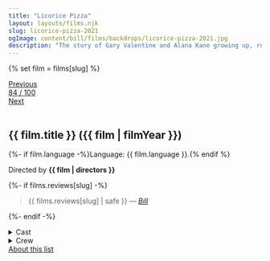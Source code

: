 ```yaml
---
title: "Licorice Pizza"
layout: layouts/films.njk
slug: licorice-pizza-2021
ogImage: content/bill/films/backdrops/licorice-pizza-2021.jpg
description: "The story of Gary Valentine and Alana Kane growing up, running around and going through the treacherous navigation of first love in the San Fernando Valley, 1973."
---
```


{% set film = films[slug] %}

<nav class="films">
  <div class="prev">
    <a href="../house-of-gucci-2021"><i class="fa-solid fa-chevron-left fa-xs"></i> Previous</a>
  </div>
  <div>
    <a class="simple" href="../">84 / 100</a>
  </div>
  <div class="next">
    <a href="../nomadland-2021">Next <i class="fa-solid fa-chevron-right fa-xs"></i></a>
  </div>
</nav>

<article class="film slug-licorice-pizza-2021">
  <div class="backdrop-and-poster">
    <img class="poster" src="../films/posters/{{ slug }}.jpg" alt="">
    <img class="backdrop" src="../films/backdrops/{{ slug }}.jpg" alt="">
  </div>

  <h1>{{ film.title }} ({{ film | filmYear }})</h1>

  <p>
    {%- if film.language -%}Language: {{ film.language }}.{% endif %}
    
  </p>

  <p class="director">
    Directed by <strong>{{ film | directors }}</strong>
  </p>

  {%- if films.reviews[slug] -%}
    <blockquote> 
      {{ films.reviews[slug] | safe }} <em>—&nbsp;<a href="/bill">Bill</a></em>
    </blockquote> 
  {%- endif -%}

  <details>
    <summary>
      Cast
    </summary>
    <ul>
      {%- for cast in film.credits.cast -%}
        <li>
          {{ cast.name }} as <em>{{ cast.character }}</em>
        </li>
      {%- endfor -%}
    </ul>
  </details>

  <details>
    <summary>
      Crew
    </summary>
    <ul>
      {%- for crew in film.credits.crew -%}
        <li>
          {{ crew.name }} &mdash; <em>{{ crew.job }}</em>
        </li>
      {%- endfor -%}
    </ul>
  </details>

</article>
<footer>
  <a href="../about">About this list</a>
</footer>
